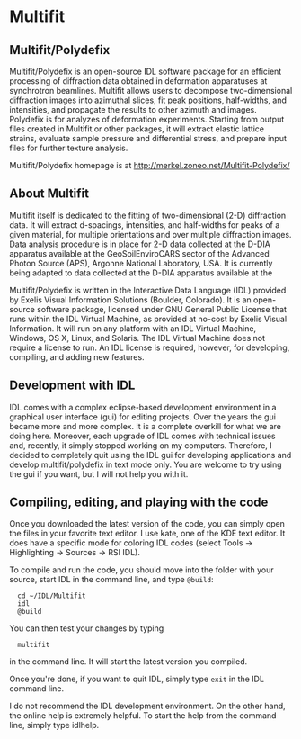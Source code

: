 # Multifit

## Multifit/Polydefix

Multifit/Polydefix is an open-source IDL software package for an efficient 
processing of diffraction data obtained in deformation apparatuses at 
synchrotron beamlines. Multifit allows users to decompose two-dimensional 
diffraction images into azimuthal slices, fit peak positions, half-widths, 
and intensities, and propagate the results to other azimuth and images. 
Polydefix is for analyzes of deformation experiments. Starting from 
output files created in Multifit or other packages, it will extract elastic 
lattice strains, evaluate sample pressure and differential stress,
and prepare input files for further texture analysis.

Multifit/Polydefix homepage is at http://merkel.zoneo.net/Multifit-Polydefix/

## About Multifit

Multifit itself is dedicated to the fitting of two-dimensional (2-D) 
diffraction data. It will extract d-spacings, intensities, and half-widths 
for peaks of a given material, for multiple orientations and over multiple 
diffraction images. Data analysis procedure is in place for 2-D data collected 
at the D-DIA apparatus available at the GeoSoilEnviroCARS sector of the 
Advanced Photon Source (APS), Argonne National Laboratory, USA. It is currently 
being adapted to data collected at the D-DIA apparatus available at the 

Multifit/Polydefix is written in the Interactive Data Language (IDL) provided 
by Exelis Visual Information Solutions (Boulder, Colorado). It is an 
open-source software package, licensed under GNU General Public License that 
runs within the IDL Virtual Machine, as provided at no-cost by Exelis Visual 
Information. It will run on any platform with an IDL Virtual Machine,
Windows, OS X, Linux, and Solaris. The IDL Virtual Machine does not require a 
license to run. An IDL license is required, however, for developing, compiling, 
and adding new features.

## Development with IDL

IDL comes with a complex eclipse-based development environment in a graphical user 
interface (gui) for editing projects. Over the years the gui became more and more 
complex. It is a complete overkill for what we are doing here. Moreover, each upgrade 
of IDL comes with technical issues and, recently, it simply stopped working on my 
computers. Therefore, I decided to completely quit using the IDL gui for developing 
applications and develop multifit/polydefix in text mode only. You are welcome to try 
using the gui if you want, but I will not help you with it. 

## Compiling, editing, and playing with the code

Once you downloaded the latest version of the code, you can simply open the 
files in your favorite text editor. I use kate, one of the KDE text editor. 
It does have a specific mode for coloring IDL codes (select Tools -> Highlighting 
-> Sources -> RSI IDL).

To compile and run the code, you should move into the folder with your source, 
start IDL in the command line, and type `@build`:
```
  cd ~/IDL/Multifit
  idl
  @build
```
You can then test your changes by typing
```
  multifit
```
in the command line. It will start the latest version you compiled.

Once you're done, if you want to quit IDL, simply type `exit` in the IDL command line.

I do not recommend the IDL development environment. On the other hand, the online help 
is extremely helpful. To start the help from the command line, simply type idlhelp. 
